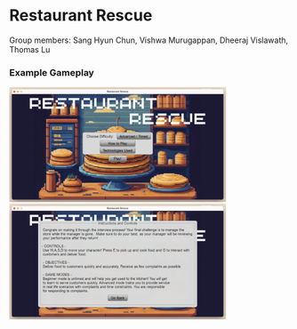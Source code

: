 # Restaurant Rescue
Group members: Sang Hyun Chun, Vishwa Murugappan, Dheeraj Vislawath, Thomas Lu

### Example Gameplay
<p float="left">
  <img src="/README%20Images/Menu Screen.png" width="390" />
  <img src="/README%20Images/Instructions Screen.png" width="390" />
</p>

